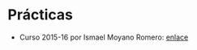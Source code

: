 # Prácticas

- Curso 2015-16 por Ismael Moyano Romero: [enlace](https://github.com/Leamsy/Fundamentos-de-la-Programacion-2015-2016)


